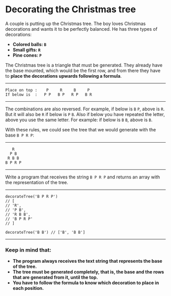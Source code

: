 # **Decorating the Christmas tree**

A couple is putting up the Christmas tree. The boy loves Christmas decorations and wants it to be perfectly balanced. He has three types of decorations:

- **Colored balls: `B`**
- **Small gifts: `R`**
- **Pine cones: `P`**

The Christmas tree is a triangle that must be generated. They already have the base mounted, which would be the first row, and from there they have to **place the decorations upwards following a formula**.

----

```
Place on top :    P     R     B     P
If below is  :   P P   B P   R P   B R
```

----

The combinations are also reversed. For example, if below is `B` `P`, above is `R`. But it will also be `R` if below is `P` `B`. Also if below you have repeated the letter, above you use the same letter. For example: if below is `B` `B`, above is `B`.

With these rules, we could see the tree that we would generate with the base `B P R P`:

----

```
   R
  P B
 R B B
B P R P
```

----

Write a program that receives the string `B P R P` and returns an array with the representation of the tree.

----

```
decorateTree('B P R P')
// [
// 'R',
// 'P B',
// 'R B B',
// 'B P R P'
// ]

decorateTree('B B') // ['B', 'B B']
```

----

### **Keep in mind that:**

- **The program always receives the text string that represents the base of the tree.**
- **The tree must be generated completely, that is, the base and the rows that are generated from it, until the top.**
- **You have to follow the formula to know which decoration to place in each position.**